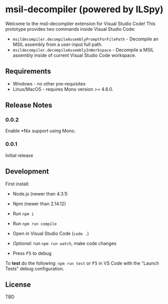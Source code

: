 # msil-decompiler (powered by ILSpy)

Welcome to the msil-decompiler extension for Visual Studio Code! This prototype provides two commands inside Visual Studio Code:

* `msildecompiler.decompileAssemblyPromptForFilePath` - Decompile an MSIL assembly from a user-input full path.
* `msildecompiler.decompileAssemblyInWorkspace` - Decompile a MSIL assembly inside of current Visual Studio Code workspace.

## Requirements

* Windows - no other pre-requisites
* Linux/MacOS - requires Mono version >= 4.6.0.

## Release Notes

### 0.0.2

Enable *Nix support using Mono.

### 0.0.1

Initial release

## Development

First install:
* Node.js (newer than 4.3.1)
* Npm (newer than 2.14.12)

* Run `npm i`
* Run `npm run compile`
* Open in Visual Studio Code (`code .`)
* *Optional:* run `npm run watch`, make code changes
* Press <kbd>F5</kbd> to debug

To **test** do the following: `npm run test` or <kbd>F5</kbd> in VS Code with the "Launch Tests" debug configuration.

## License

TBD